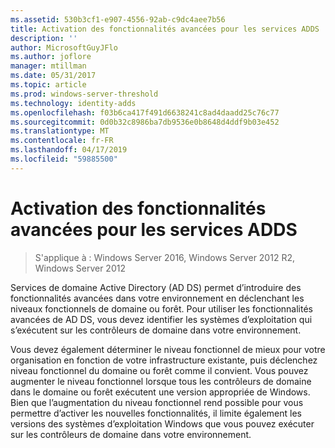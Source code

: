 ```yaml
---
ms.assetid: 530b3cf1-e907-4556-92ab-c9dc4aee7b56
title: Activation des fonctionnalités avancées pour les services ADDS
description: ''
author: MicrosoftGuyJFlo
ms.author: joflore
manager: mtillman
ms.date: 05/31/2017
ms.topic: article
ms.prod: windows-server-threshold
ms.technology: identity-adds
ms.openlocfilehash: f03b6ca417f491d6638241c8ad4daadd25c76c77
ms.sourcegitcommit: 0d0b32c8986ba7db9536e0b8648d4ddf9b03e452
ms.translationtype: MT
ms.contentlocale: fr-FR
ms.lasthandoff: 04/17/2019
ms.locfileid: "59885500"
---
```

# <a name="enabling-advanced-features-for-ad-ds"></a>Activation des fonctionnalités avancées pour les services ADDS

>S'applique à : Windows Server 2016, Windows Server 2012 R2, Windows Server 2012

Services de domaine Active Directory (AD DS) permet d’introduire des fonctionnalités avancées dans votre environnement en déclenchant les niveaux fonctionnels de domaine ou forêt. Pour utiliser les fonctionnalités avancées de AD DS, vous devez identifier les systèmes d’exploitation qui s’exécutent sur les contrôleurs de domaine dans votre environnement.   
  
Vous devez également déterminer le niveau fonctionnel de mieux pour votre organisation en fonction de votre infrastructure existante, puis déclenchez niveau fonctionnel du domaine ou forêt comme il convient. Vous pouvez augmenter le niveau fonctionnel lorsque tous les contrôleurs de domaine dans le domaine ou forêt exécutent une version appropriée de Windows. Bien que l’augmentation du niveau fonctionnel rend possible pour vous permettre d’activer les nouvelles fonctionnalités, il limite également les versions des systèmes d’exploitation Windows que vous pouvez exécuter sur les contrôleurs de domaine dans votre environnement.  
        
  


